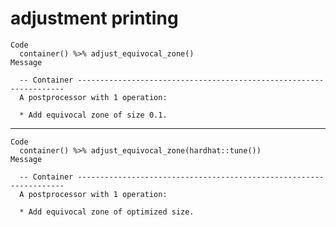 # adjustment printing

    Code
      container() %>% adjust_equivocal_zone()
    Message
      
      -- Container -------------------------------------------------------------------
      A postprocessor with 1 operation:
      
      * Add equivocal zone of size 0.1.

---

    Code
      container() %>% adjust_equivocal_zone(hardhat::tune())
    Message
      
      -- Container -------------------------------------------------------------------
      A postprocessor with 1 operation:
      
      * Add equivocal zone of optimized size.

